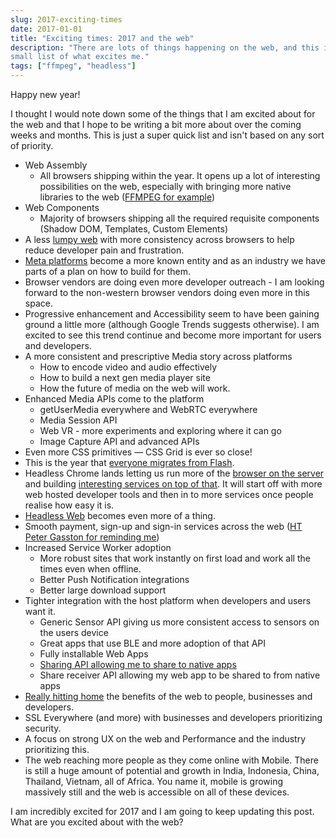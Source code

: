 ```yaml
---
slug: 2017-exciting-times
date: 2017-01-01
title: "Exciting times: 2017 and the web"
description: "There are lots of things happening on the web, and this is just a
small list of what excites me."
tags: ["ffmpeg", "headless"]
---
```


Happy new year!

I thought I would note down some of the things that I am excited about for the
web and that I hope to be writing a bit more about over the coming weeks and
months. This is just a super quick list and isn't based on any sort of priority.

* Web Assembly
  * All browsers shipping within the year. It opens up a lot of interesting 
    possibilities on the web, especially with bringing more native libraries
    to the web ([FFMPEG for example](https://paul.kinlan.me/ffmpeg-ideas/))
* Web Components
  * Majority of browsers shipping all the required requisite components (Shadow
    DOM, Templates, Custom Elements)
* A less [lumpy web](/the-lumpy-web/) with more consistency across browsers to
  help reduce developer pain and frustration.
* [Meta platforms](https://paul.kinlan.me/rise-of-the-meta-platforms/) become a
  more known entity and as an industry we have parts of a plan on how to build
  for them.
* Browser vendors are doing even more developer outreach - I am looking forward
  to the non-western browser vendors doing even more in this space.
* Progressive enhancement and Accessibility seem to have been gaining ground a
  little more (although Google Trends suggests otherwise). I am excited to see
  this trend continue and become more important for users and developers.
* A more consistent and prescriptive Media story across platforms
  * How to encode video and audio effectively
  * How to build a next gen media player site
  * How the future of media on the web will work.
* Enhanced Media APIs come to the platform
  * getUserMedia everywhere and WebRTC everywhere
  * Media Session API
  * Web VR - more experiments and exploring where it can go
  * Image Capture API and advanced APIs
* Even more CSS primitives &mdash; CSS Grid is ever so close!
* This is the year that [everyone migrates from
  Flash](https://paul.kinlan.me/whither-flash/).
* Headless Chrome lands letting us run more of the [browser on the
  server](https://paul.kinlan.me/running-chrome-on-appengine/) and building
  [interesting services on top of that](https://paul.kinlan.me/chrome-on-home/).
  It will start off with more web hosted developer tools and then in to more
  services once people realise how easy it is.
* [Headless Web](/the-headless-web) becomes even more of a thing.
* Smooth payment, sign-up and sign-in services across the web ([HT Peter Gasston
  for reminding me](https://twitter.com/stopsatgreen/status/816221752762269696))
* Increased Service Worker adoption
  * More robust sites that work instantly on first load and work all the times
    even when offline.
  * Better Push Notification integrations
  * Better large download support
* Tighter integration with the host platform when developers and users want it.
  * Generic Sensor API giving us more consistent access to sensors on the users
    device
  * Great apps that use BLE and more adoption of that API
  * Fully installable Web Apps
  * [Sharing API allowing me to share to native apps](https://paul.kinlan.me/navigator.share/)
  * Share receiver API allowing my web app to be shared to from native apps
* [Really hitting home](/slice-the-web/) the benefits of the web to people,
  businesses and developers.
* SSL Everywhere (and more) with businesses and developers prioritizing security.
* A focus on strong UX on the web and Performance and the industry prioritizing
  this.
* The web reaching more people as they come online with Mobile. There is still
  a huge amount of potential and growth in India, Indonesia, China, Thailand,
  Vietnam, all of Africa. You name it, mobile is growing massively still and
  the web is accessible on all of these devices.

I am incredibly excited for 2017 and I am going to keep updating this post. 
What are you excited about with the web?
